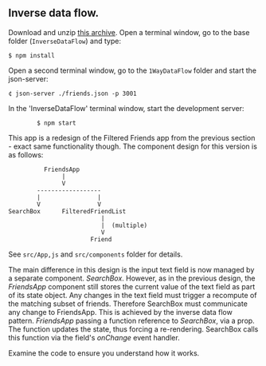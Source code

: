 ## Inverse data flow.

Download and unzip [this archive][app]. Open a terminal window, go to the base folder (`InverseDataFlow`) and type:

~~~
$ npm install 
~~~
Open a second terminal window, go to the `1WayDataFlow` folder and start the json-server:
~~~
¢ json-server ./friends.json -p 3001
~~~
In the 'InverseDataFlow' terminal window, start the development server:
~~~
        $ npm start
~~~
This app is a redesign of the Filtered Friends app from the previous section - exact same functionality though. The component design for this version is as follows:

              FriendsApp
                   |
                   V
            ------------------
            |                |            
            V                V
	SearchBox      FilteredFriendList
                              |
                              |  (multiple)
                              V
                           Friend


See `src/App,js` and `src/components` folder for details. 

The main difference in this design is the input text field is now managed by a separate component. *SearchBox*. However, as in the previous design, the *FriendsApp* component still stores the current value of the text field as part of its state object. Any changes in the text field must trigger a recompute of the matching subset of friends. Therefore SearchBox must communicate any change to FriendsApp. This is achieved by the inverse data flow pattern. *FriendsApp* passing a function reference to *SearchBox*, via a prop. The function updates the state, thus forcing a re-rendering. SearchBox calls this function via the field's *onChange* event handler. 

Examine the code to ensure you understand how it works.


[app]: ./archives/InverseDataFlow.zip
[json]: https://github.com/typicode/json-server